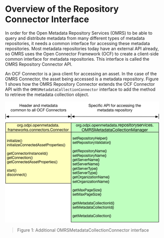 <!-- SPDX-License-Identifier: Apache-2.0 -->

# Overview of the Repository Connector Interface

In order for the Open Metadata Repository Services (OMRS) to be able to query and
distribute metadata from many different types of metadata repositories,
it needs a common interface for accessing these metadata repositories.
Most metadata repositories today have an external API already, so OMRS
uses the Open Connector Framework (OCF) to create a client-side common
interface for metadata repositories.
This interface is called the OMRS Repository Connector API.  

An OCF Connector is a java client for accessing an asset.
In the case of the OMRS Connector, the asset being accessed is a metadata repository. Figure 1 shows how the OMRS Repository Connector extends the OCF Connector API with the `OMRSMetadataCollectionConnector` interface to add the method to retrieve the metadata collection object.

![Figure 1: Additional OMRSMetadataCollectionConnector interface](omrs-repository-connector-interface.png)
> Figure 1: Additional OMRSMetadataCollectionConnector interface
